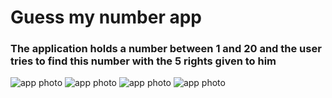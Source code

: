 #  Guess my number app
### The application holds a number between 1 and 20 and the user tries to find this number with the 5 rights given to him

<img src="./GuessMyNumber/ScreenShots/homeScreen.png" alt="app photo" /> <img src="./GuessMyNumber/ScreenShots/guessScreen.png" alt="app photo" /> <img src="./GuessMyNumber/ScreenShots/victoryScreen.png" alt="app photo" /> <img src="./GuessMyNumber/ScreenShots/lostScreen.png" alt="app photo" />
